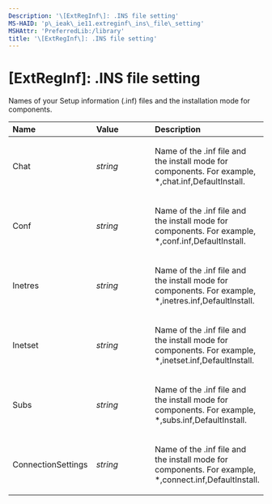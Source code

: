 ```yaml
---
Description: '\[ExtRegInf\]: .INS file setting'
MS-HAID: 'p\_ieak\_ie11.extreginf\_ins\_file\_setting'
MSHAttr: 'PreferredLib:/library'
title: '\[ExtRegInf\]: .INS file setting'
---
```


# \[ExtRegInf\]: .INS file setting


Names of your Setup information (.inf) files and the installation mode for components.

<table>
<colgroup>
<col width="33%" />
<col width="33%" />
<col width="33%" />
</colgroup>
<thead>
<tr class="header">
<th align="left">Name</th>
<th align="left">Value</th>
<th align="left">Description</th>
</tr>
</thead>
<tbody>
<tr class="odd">
<td align="left"><p>Chat</p></td>
<td align="left"><p><em>string</em></p></td>
<td align="left"><p>Name of the .inf file and the install mode for components. For example, *,chat.inf,DefaultInstall.</p></td>
</tr>
<tr class="even">
<td align="left"><p>Conf</p></td>
<td align="left"><p><em>string</em></p></td>
<td align="left"><p>Name of the .inf file and the install mode for components. For example, *,conf.inf,DefaultInstall.</p></td>
</tr>
<tr class="odd">
<td align="left"><p>Inetres</p></td>
<td align="left"><p><em>string</em></p></td>
<td align="left"><p>Name of the .inf file and the install mode for components. For example, *,inetres.inf,DefaultInstall.</p></td>
</tr>
<tr class="even">
<td align="left"><p>Inetset</p></td>
<td align="left"><p><em>string</em></p></td>
<td align="left"><p>Name of the .inf file and the install mode for components. For example, *,inetset.inf,DefaultInstall.</p></td>
</tr>
<tr class="odd">
<td align="left"><p>Subs</p></td>
<td align="left"><p><em>string</em></p></td>
<td align="left"><p>Name of the .inf file and the install mode for components. For example, *,subs.inf,DefaultInstall.</p></td>
</tr>
<tr class="even">
<td align="left"><p>ConnectionSettings</p></td>
<td align="left"><p><em>string</em></p></td>
<td align="left"><p>Name of the .inf file and the install mode for components. For example, *,connect.inf,DefaultInstall.</p></td>
</tr>
</tbody>
</table>

 

 

 



